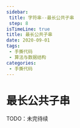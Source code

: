 ```yaml
---
sidebar:
 title: 字符串--最长公共子串
 step: 8
isTimeLine: true
title: 最长公共子串
date: 2020-09-01
tags:
 - 手撕代码
 - 算法与数据结构
categories:
 - 手撕代码
---
```

# 最长公共子串

TODO：未完待续

<comment/>